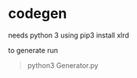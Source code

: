 # codegen

needs python 3
using pip3 install xlrd

to generate run
>python3 Generator.py <path of excel files>
